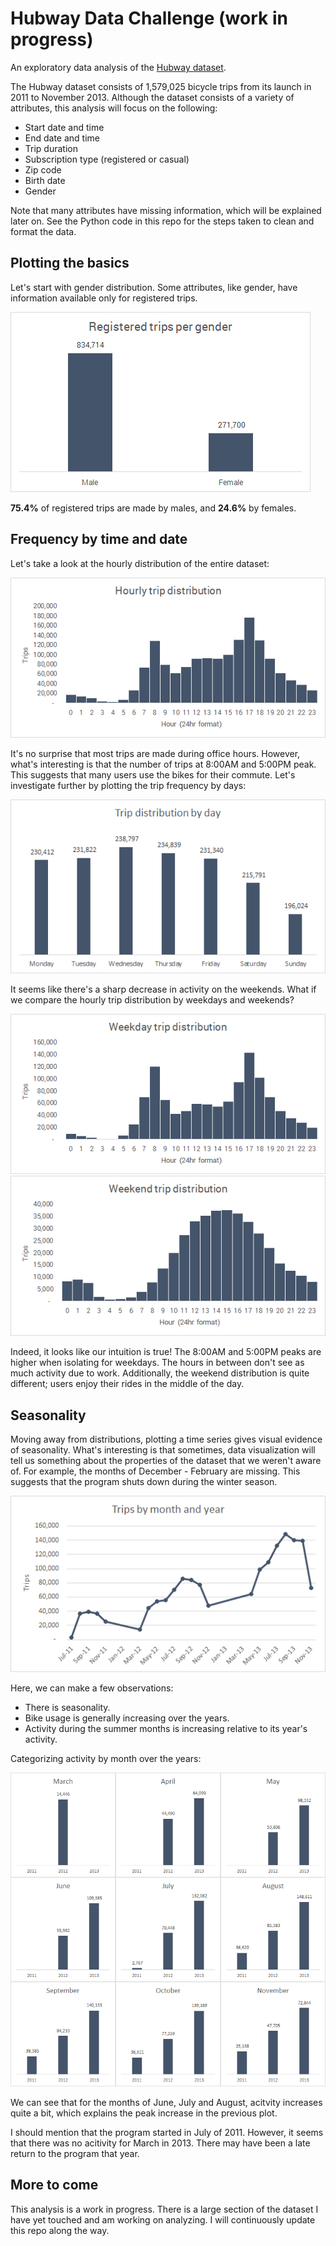 # Hubway Data Challenge (work in progress)
An exploratory data analysis of the [Hubway dataset](http://hubwaydatachallenge.org/).

The Hubway dataset consists of 1,579,025 bicycle trips from its launch in 2011 to November 2013. Although the dataset consists of a variety of attributes, this analysis will focus on the following:

-	Start date and time
-	End date and time
-	Trip duration
-	Subscription type (registered or casual)
-	Zip code
-	Birth date
-	Gender

Note that many attributes have missing information, which will be explained later on. See the Python code in this repo for the steps taken to clean and format the data.

## Plotting the basics
Let's start with gender distribution. Some attributes, like gender, have information available only for registered trips.

![Figure1](https://github.com/faisale/hubway-data-challenge/blob/master/images/registered_trips_gender.png?raw=true)

<b>75.4%</b> of registered trips are made by males, and <b>24.6%</b> by females.

## Frequency by time and date

Let's take a look at the hourly distribution of the entire dataset:

![Figure2](https://github.com/faisale/hubway-data-challenge/blob/master/images/hourly_trip_dist.png?raw=true)

It's no surprise that most trips are made during office hours. However, what's interesting is that the number of trips at 8:00AM and 5:00PM peak. This suggests that many users use the bikes for their commute. Let's investigate further by plotting the trip frequency by days:

![Figure3](https://github.com/faisale/hubway-data-challenge/blob/master/images/day_trip_dist.png?raw=true)

It seems like there's a sharp decrease in activity on the weekends. What if we compare the hourly trip distribution by weekdays and weekends?

![Figure4](https://github.com/faisale/hubway-data-challenge/blob/master/images/weekday_trip_dist.png?raw=true)
![Figure5](https://github.com/faisale/hubway-data-challenge/blob/master/images/weekend_trip_dist.png?raw=true)

Indeed, it looks like our intuition is true! The 8:00AM and 5:00PM peaks are higher when isolating for weekdays. The hours in between don't see as much activity due to work. Additionally, the weekend distribution is quite different; users enjoy their rides in the middle of the day.

## Seasonality

Moving away from distributions, plotting a time series gives visual evidence of seasonality. What's interesting is that sometimes, data visualization will tell us something about the properties of the dataset that we weren't aware of. For example, the months of December - February are missing. This suggests that the program shuts down during the winter season.

![Figure6](https://github.com/faisale/hubway-data-challenge/blob/master/images/trips_month_year.png?raw=true)

Here, we can make a few observations:

- There is seasonality.
- Bike usage is generally increasing over the years.
- Activity during the summer months is increasing relative to its year's activity.

Categorizing activity by month over the years:

![Figure7](https://github.com/faisale/hubway-data-challenge/blob/master/images/trips_month.png?raw=true)

We can see that for the months of June, July and August, acitvity increases quite a bit, which explains the peak increase in the previous plot.

I should mention that the program started in July of 2011. However, it seems that there was no acitivity for March in 2013. There may have been a late return to the program that year.

## More to come

This analysis is a work in progress. There is a large section of the dataset I have yet touched and am working on analyzing. I will continuously update this repo along the way.
